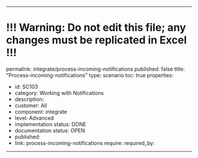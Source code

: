 ---
# !!! Warning: Do not edit this file; any changes must be replicated in Excel !!!
permalink: integrate/process-incoming-notifications
published: false
title: "Process-incoming-notifications"
type: scenario
toc: true
properties:
  - id: SC103
  - category: Working with Notifications
  - description:
  - customer: All
  - component: integrate
  - level: Advanced
  - implementation status: DONE
  - documentation status: OPEN
  - published:
  - link: process-incoming-notifications
require:
required_by:
------ 

